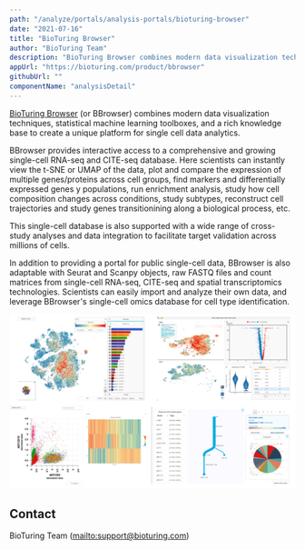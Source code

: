 ```yaml
---
path: "/analyze/portals/analysis-portals/bioturing-browser"
date: "2021-07-16"
title: "BioTuring Browser"
author: "BioTuring Team"
description: "BioTuring Browser combines modern data visualization techniques, statistical machine learning toolboxes, and a rich knowledge base to create a unique platform for single cell data analytics."
appUrl: "https://bioturing.com/product/bbrowser"
githubUrl: ""
componentName: "analysisDetail"
---
```


[BioTuring Browser](https://bioturing.com/product/bbrowser) (or BBrowser) combines modern data visualization techniques, statistical machine learning toolboxes, and a rich knowledge base to create a unique platform for single cell data analytics.


BBrowser provides interactive access to a comprehensive and growing single-cell RNA-seq and CITE-seq database. Here scientists can instantly view the t-SNE or UMAP of the data, plot and compare the expression of multiple genes/proteins across cell groups, find markers and differentially expressed genes y populations, run enrichment analysis, study how cell composition changes across conditions, study subtypes, reconstruct cell trajectories and study genes transitionining along a biological process, etc.

This single-cell database is also supported with a wide range of cross-study analyses and data integration to facilitate target validation across millions of cells.

In addition to providing a portal for public single-cell data, BBrowser is also adaptable with Seurat and Scanpy objects, raw FASTQ files and count matrices from single-cell RNA-seq, CITE-seq and spatial transcriptomics technologies. Scientists can easily import and analyze their own data, and leverage BBrowser's single-cell omics database for cell type identification.

![BioTuring Browser](../../_images/portals/bioturing-browser.png)

## Contact
BioTuring Team (<mailto:support@bioturing.com>)

